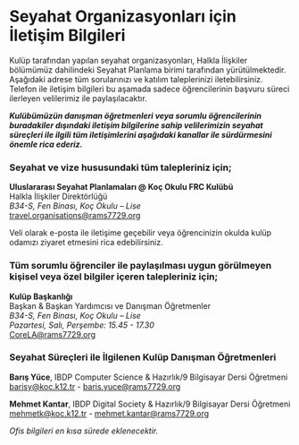 # Seyahat Organizasyonları için İletişim Bilgileri

Kulüp tarafından yapılan seyahat organizasyonları, Halkla İlişkiler bölümümüz dahilindeki Seyahat Planlama birimi tarafından yürütülmektedir. Aşağıdaki adrese tüm sorularınızı ve katılım taleplerinizi iletebilirsiniz. Telefon ile iletişim bilgileri bu aşamada sadece öğrencilerinin başvuru süreci ilerleyen velilerimiz ile paylaşılacaktır.

_**Kulübümüzün danışman öğretmenleri veya sorumlu öğrencilerinin buradakiler dışındaki iletişim bilgilerine sahip velilerimizin seyahat süreçleri ile ilgili tüm iletişimlerini aşağıdaki kanallar ile sürdürmesini önemle rica ederiz.**_

### Seyahat ve vize hususundaki tüm talepleriniz için;

**Uluslararası Seyahat Planlamaları @ Koç Okulu FRC Kulübü** <br />
Halkla İlişkiler Direktörlüğü<br />
_B34-S, Fen Binası, Koç Okulu – Lise_<br />
[travel.organisations@rams7729.org](mailto:travel.organisations@rams7729.org)

Veli olarak e-posta ile iletişime geçebilir veya öğrencinizin
okulda kulüp odamızı ziyaret etmesini rica edebilirsiniz.

### Tüm sorumlu öğrenciler ile paylaşılması uygun görülmeyen kişisel veya özel bilgiler içeren talepleriniz için;

**Kulüp Başkanlığı** <br />
Başkan & Başkan Yardımcısı ve Danışman Öğretmenler <br />
_B34-S, Fen Binası, Koç Okulu – Lise_ <br />
_Pazartesi, Salı, Perşembe: 15.45 - 17.30_ <br />
[CoreLA@rams7729.org](mailto:CoreLA@rams7729.org)

### Seyahat Süreçleri ile İlgilenen Kulüp Danışman Öğretmenleri
**Barış Yüce**, IBDP Computer Science & Hazırlık/9 Bilgisayar Dersi Öğretmeni<br />
[barisy@koc.k12.tr](mailto:barisy@koc.k12.tr) - [baris.yuce@rams7729.org](mailto:baris.yuce@rams7729.org) <br />

**Mehmet Kantar**, IBDP Digital Society & Hazırlık/9 Bilgisayar Dersi Öğretmeni
[mehmetk@koc.k12.tr](mailto:mehmetk@koc.k12.tr) - [mehmet.kantar@rams7729.org](mailto:mehmet.kantar@rams7729.org)


*Ofis bilgileri en kısa sürede eklenecektir.*
